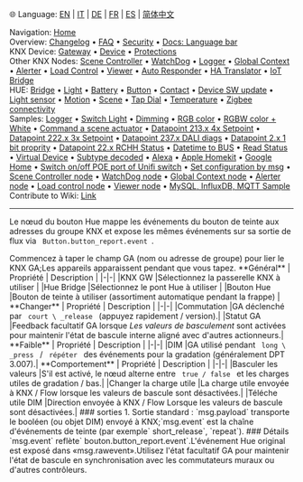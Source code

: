🌐 Language: [EN](/node-red-contrib-knx-ultimate/wiki/HUE+Button) | [IT](/node-red-contrib-knx-ultimate/wiki/it-HUE+Button) | [DE](/node-red-contrib-knx-ultimate/wiki/de-HUE+Button) | [FR](/node-red-contrib-knx-ultimate/wiki/fr-HUE+Button) | [ES](/node-red-contrib-knx-ultimate/wiki/es-HUE+Button) | [简体中文](/node-red-contrib-knx-ultimate/wiki/zh-CN-HUE+Button)
<!-- NAV START -->
Navigation: [Home](/node-red-contrib-knx-ultimate/wiki/Home)  
Overview: [Changelog](https://github.com/Supergiovane/node-red-contrib-knx-ultimate/blob/master/CHANGELOG.md) • [FAQ](/node-red-contrib-knx-ultimate/wiki/FAQ-Troubleshoot) • [Security](/node-red-contrib-knx-ultimate/wiki/SECURITY) • [Docs: Language bar](/node-red-contrib-knx-ultimate/wiki/Docs-Language-Bar)  
KNX Device: [Gateway](/node-red-contrib-knx-ultimate/wiki/Gateway-configuration) • [Device](/node-red-contrib-knx-ultimate/wiki/Device) • [Protections](/node-red-contrib-knx-ultimate/wiki/Protections)  
Other KNX Nodes: [Scene Controller](/node-red-contrib-knx-ultimate/wiki/SceneController-Configuration) • [WatchDog](/node-red-contrib-knx-ultimate/wiki/WatchDog-Configuration) • [Logger](/node-red-contrib-knx-ultimate/wiki/Logger-Configuration) • [Global Context](/node-red-contrib-knx-ultimate/wiki/GlobalVariable) • [Alerter](/node-red-contrib-knx-ultimate/wiki/Alerter-Configuration) • [Load Control](/node-red-contrib-knx-ultimate/wiki/LoadControl-Configuration) • [Viewer](/node-red-contrib-knx-ultimate/wiki/knxUltimateViewer) • [Auto Responder](/node-red-contrib-knx-ultimate/wiki/KNXAutoResponder) • [HA Translator](/node-red-contrib-knx-ultimate/wiki/HATranslator) • [IoT Bridge](/node-red-contrib-knx-ultimate/wiki/IoT-Bridge-Configuration)  
HUE: [Bridge](/node-red-contrib-knx-ultimate/wiki/HUE+Bridge+configuration) • [Light](/node-red-contrib-knx-ultimate/wiki/HUE+Light) • [Battery](/node-red-contrib-knx-ultimate/wiki/HUE+Battery) • [Button](/node-red-contrib-knx-ultimate/wiki/HUE+Button) • [Contact](/node-red-contrib-knx-ultimate/wiki/HUE+Contact+sensor) • [Device SW update](/node-red-contrib-knx-ultimate/wiki/HUE+Device+software+update) • [Light sensor](/node-red-contrib-knx-ultimate/wiki/HUE+Light+sensor) • [Motion](/node-red-contrib-knx-ultimate/wiki/HUE+Motion) • [Scene](/node-red-contrib-knx-ultimate/wiki/HUE+Scene) • [Tap Dial](/node-red-contrib-knx-ultimate/wiki/HUE+Tapdial) • [Temperature](/node-red-contrib-knx-ultimate/wiki/HUE+Temperature+sensor) • [Zigbee connectivity](/node-red-contrib-knx-ultimate/wiki/HUE+Zigbee+connectivity)  
Samples: [Logger](/node-red-contrib-knx-ultimate/wiki/Logger-Sample) • [Switch Light](/node-red-contrib-knx-ultimate/wiki/-Sample---Switch-light) • [Dimming](/node-red-contrib-knx-ultimate/wiki/-Sample---Dimming) • [RGB color](/node-red-contrib-knx-ultimate/wiki/-Sample---RGB-Color) • [RGBW color + White](/node-red-contrib-knx-ultimate/wiki/-Sample---RGBW-Color-plus-White) • [Command a scene actuator](/node-red-contrib-knx-ultimate/wiki/-Sample---Control-a-scene-actuator) • [Datapoint 213.x 4x Setpoint](/node-red-contrib-knx-ultimate/wiki/-Sample---DPT213) • [Datapoint 222.x 3x Setpoint](/node-red-contrib-knx-ultimate/wiki/-Sample---DPT222) • [Datapoint 237.x DALI diags](/node-red-contrib-knx-ultimate/wiki/-Sample---DPT237) • [Datapoint 2.x 1 bit proprity](/node-red-contrib-knx-ultimate/wiki/-Sample---DPT2) • [Datapoint 22.x RCHH Status](/node-red-contrib-knx-ultimate/wiki/-Sample---DPT22) • [Datetime to BUS](/node-red-contrib-knx-ultimate/wiki/-Sample---DateTime-to-BUS) • [Read Status](/node-red-contrib-knx-ultimate/wiki/-Sample---Read-value-from-Device) • [Virtual Device](/node-red-contrib-knx-ultimate/wiki/-Sample---Virtual-Device) • [Subtype decoded](/node-red-contrib-knx-ultimate/wiki/-Sample---Subtype) • [Alexa](/node-red-contrib-knx-ultimate/wiki/-Sample---Alexa) • [Apple Homekit](/node-red-contrib-knx-ultimate/wiki/-Sample---Apple-Homekit) • [Google Home](/node-red-contrib-knx-ultimate/wiki/-Sample---Google-Assistant) • [Switch on/off POE port of Unifi switch](/node-red-contrib-knx-ultimate/wiki/-Sample---UnifiPOE) • [Set configuration by msg](/node-red-contrib-knx-ultimate/wiki/-Sample-setConfig) • [Scene Controller node](/node-red-contrib-knx-ultimate/wiki/Sample-Scene-Node) • [WatchDog node](/node-red-contrib-knx-ultimate/wiki/-Sample---WatchDog) • [Global Context node](/node-red-contrib-knx-ultimate/wiki/SampleGlobalContextNode) • [Alerter node](/node-red-contrib-knx-ultimate/wiki/SampleAlerter) • [Load control node](/node-red-contrib-knx-ultimate/wiki/SampleLoadControl) • [Viewer node](/node-red-contrib-knx-ultimate/wiki/knxUltimateViewer) • [MySQL, InfluxDB, MQTT Sample](/node-red-contrib-knx-ultimate/wiki/Sample-KNX2MQTT-KNX2MySQL-KNX2InfluxDB)  
Contribute to Wiki: [Link](/node-red-contrib-knx-ultimate/wiki/Manage-Wiki)
<!-- NAV END -->
---
<p> Le nœud du bouton Hue mappe les événements du bouton de teinte aux adresses du groupe KNX et expose les mêmes événements sur sa sortie de flux via <code> Button.button_report.event </code>. </p>
Commencez à taper le champ GA (nom ou adresse de groupe) pour lier le KNX GA;Les appareils apparaissent pendant que vous tapez.
**Général**
| Propriété | Description |
|-|-|
|KNX GW |Sélectionnez la passerelle KNX à utiliser |
|Hue Bridge |Sélectionnez le pont Hue à utiliser |
|Bouton Hue |Bouton de teinte à utiliser (assortiment automatique pendant la frappe) |
**Changer**
| Propriété | Description |
|-|-|
|Commutation |GA déclenché par <code> court \ _release </code> (appuyez rapidement / version).|
|Statut GA |Feedback facultatif GA lorsque <em> Les valeurs de basculement </em> sont activées pour maintenir l'état de bascule interne aligné avec d'autres actionneurs.|
**Faible**
| Propriété | Description |
|-|-|
|DIM |GA utilisé pendant <code> long \ _press </code> / <code> répéter </code> des événements pour la gradation (généralement DPT 3.007).|
**Comportement**
| Propriété | Description |
|-|-|
|Basculer les valeurs |S'il est activé, le nœud alterne entre <code> true / false </code> et les charges utiles de gradation / bas.|
|Changer la charge utile |La charge utile envoyée à KNX / Flow lorsque les valeurs de bascule sont désactivées.|
|Téléche utile DIM |Direction envoyée à KNX / Flow Lorsque les valeurs de bascule sont désactivées.|
### sorties
1. Sortie standard
: `msg.payload` transporte le booléen (ou objet DIM) envoyé à KNX;`msg.event` est la chaîne d'événements de teinte (par exemple` short_release`, `repeat`).
### Détails
`msg.event` reflète` bouton.button_report.event`.L'événement Hue original est exposé dans «msg.rawevent».Utilisez l'état facultatif GA pour maintenir l'état de bascule en synchronisation avec les commutateurs muraux ou d'autres contrôleurs.
